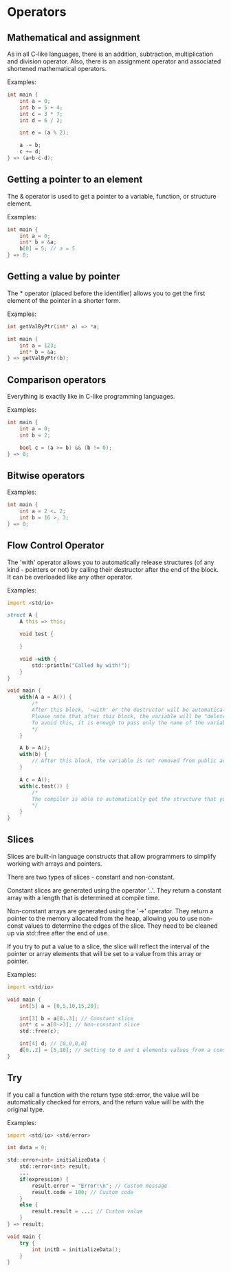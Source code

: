 # Operators

## Mathematical and assignment

As in all C-like languages, there is an addition, subtraction, multiplication and division operator.
Also, there is an assignment operator and associated shortened mathematical operators.

Examples:
```d
int main {
    int a = 0;
    int b = 5 + 4;
    int c = 3 * 7;
    int d = 6 / 2;

    int e = (a % 2);

    a -= b;
    c += d;
} => (a+b-c-d);
```

## Getting a pointer to an element

The & operator is used to get a pointer to a variable, function, or structure element.

Examples:
```d
int main {
    int a = 0;
    int* b = &a;
    b[0] = 5; // a = 5
} => 0;
```

## Getting a value by pointer

The * operator (placed before the identifier) allows you to get the first element of the pointer in a shorter form.

Examples:
```d
int getValByPtr(int* a) => *a;

int main {
    int a = 123;
    int* b = &a;
} => getValByPtr(b);
```

## Comparison operators

Everything is exactly like in C-like programming languages.

Examples:
```d
int main {
    int a = 0;
    int b = 2;

    bool c = (a >= b) && (b != 0);
} => 0;
```


## Bitwise operators

Examples:
```d
int main {
    int a = 2 <. 2;
    int b = 16 >. 3;
} => 0;
```

## Flow Control Operator

The 'with' operator allows you to automatically release structures (of any kind - pointers or not) by calling their destructor after the end of the block. It can be overloaded like any other operator.

Examples:
```d
import <std/io>

struct A {
    A this => this;

    void test {

    }

    void ~with {
        std::println("Called by with!");
    }
}

void main {
    with(A a = A()) {
        /*
        After this block, '~with' or the destructor will be automatically called.
        Please note that after this block, the variable will be "deleted" from the public access.
        To avoid this, it is enough to pass only the name of the variable, and not its declaration.
        */
    }

    A b = A();
    with(b) {
        // After this block, the variable is not removed from public access.
    }

    A c = A();
    with(c.test()) {
        /*
        The compiler is able to automatically get the structure that you passed, even if you pass a method call. Please note that if your method has the type of a third-party structure, then the structure received from the method will be used in 'with', and not the root one.
        */
    }
}
```

## Slices

Slices are built-in language constructs that allow programmers to simplify working with arrays and pointers.

There are two types of slices - constant and non-constant.

Constant slices are generated using the operator '..'. They return a constant array with a length that is determined at compile time.

Non-constant arrays are generated using the '->' operator. They return a pointer to the memory allocated from the heap, allowing you to use non-const values to determine the edges of the slice.
They need to be cleaned up via std::free after the end of use.

If you try to put a value to a slice, the slice will reflect the interval of the pointer or array elements that will be set to a value from this array or pointer.

Examples:
```d
import <std/io>

void main {
    int[5] a = [0,5,10,15,20];

    int[3] b = a[0..3]; // Constant slice
    int* c = a[0->3]; // Non-constant slice
    std::free(c);

    int[4] d; // [0,0,0,0]
    d[0..2] = [5,10]; // Setting to 0 and 1 elements values from a constant array
}
```

## Try

If you call a function with the return type std::error, the value will be automatically checked for errors, and the return value will be with the original type.

Examples:
```d
import <std/io> <std/error>

int data = 0;

std::error<int> initializeData {
    std::error<int> result;
    ...
    if(expression) {
        result.error = "Error!\n"; // Custom message
        result.code = 100; // Custom code
    }
    else {
        result.result = ...; // Custom value
    }
} => result;

void main {
    try {
        int initD = initializeData();
    }
}
```